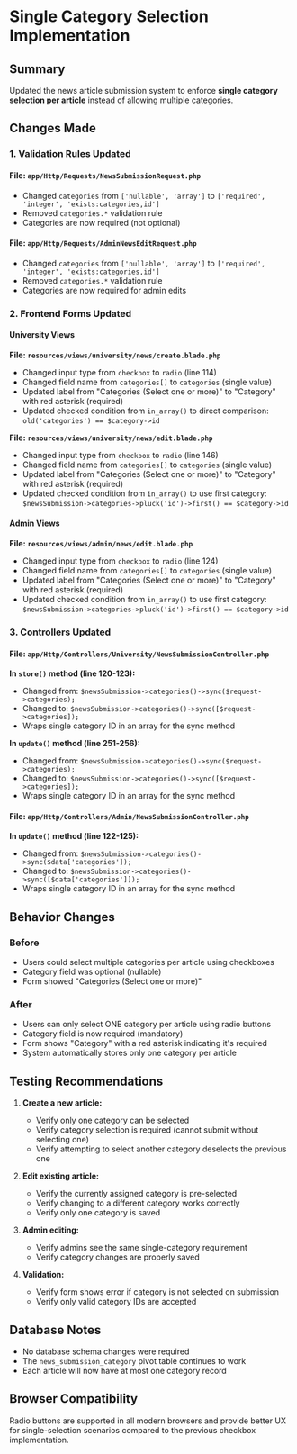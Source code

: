 # Single Category Selection Implementation

## Summary
Updated the news article submission system to enforce **single category selection per article** instead of allowing multiple categories.

## Changes Made

### 1. Validation Rules Updated

#### File: `app/Http/Requests/NewsSubmissionRequest.php`
- Changed `categories` from `['nullable', 'array']` to `['required', 'integer', 'exists:categories,id']`
- Removed `categories.*` validation rule
- Categories are now required (not optional)

#### File: `app/Http/Requests/AdminNewsEditRequest.php`
- Changed `categories` from `['nullable', 'array']` to `['required', 'integer', 'exists:categories,id']`
- Removed `categories.*` validation rule
- Categories are now required for admin edits

### 2. Frontend Forms Updated

#### University Views

**File: `resources/views/university/news/create.blade.php`**
- Changed input type from `checkbox` to `radio` (line 114)
- Changed field name from `categories[]` to `categories` (single value)
- Updated label from "Categories (Select one or more)" to "Category" with red asterisk (required)
- Updated checked condition from `in_array()` to direct comparison: `old('categories') == $category->id`

**File: `resources/views/university/news/edit.blade.php`**
- Changed input type from `checkbox` to `radio` (line 146)
- Changed field name from `categories[]` to `categories` (single value)
- Updated label from "Categories (Select one or more)" to "Category" with red asterisk (required)
- Updated checked condition from `in_array()` to use first category: `$newsSubmission->categories->pluck('id')->first() == $category->id`

#### Admin Views

**File: `resources/views/admin/news/edit.blade.php`**
- Changed input type from `checkbox` to `radio` (line 124)
- Changed field name from `categories[]` to `categories` (single value)
- Updated label from "Categories (Select one or more)" to "Category" with red asterisk (required)
- Updated checked condition from `in_array()` to use first category: `$newsSubmission->categories->pluck('id')->first() == $category->id`

### 3. Controllers Updated

#### File: `app/Http/Controllers/University/NewsSubmissionController.php`

**In `store()` method (line 120-123):**
- Changed from: `$newsSubmission->categories()->sync($request->categories);`
- Changed to: `$newsSubmission->categories()->sync([$request->categories]);`
- Wraps single category ID in an array for the sync method

**In `update()` method (line 251-256):**
- Changed from: `$newsSubmission->categories()->sync($request->categories);`
- Changed to: `$newsSubmission->categories()->sync([$request->categories]);`
- Wraps single category ID in an array for the sync method

#### File: `app/Http/Controllers/Admin/NewsSubmissionController.php`

**In `update()` method (line 122-125):**
- Changed from: `$newsSubmission->categories()->sync($data['categories']);`
- Changed to: `$newsSubmission->categories()->sync([$data['categories']]);`
- Wraps single category ID in an array for the sync method

## Behavior Changes

### Before
- Users could select multiple categories per article using checkboxes
- Category field was optional (nullable)
- Form showed "Categories (Select one or more)"

### After
- Users can only select ONE category per article using radio buttons
- Category field is now required (mandatory)
- Form shows "Category" with a red asterisk indicating it's required
- System automatically stores only one category per article

## Testing Recommendations

1. **Create a new article:**
   - Verify only one category can be selected
   - Verify category selection is required (cannot submit without selecting one)
   - Verify attempting to select another category deselects the previous one

2. **Edit existing article:**
   - Verify the currently assigned category is pre-selected
   - Verify changing to a different category works correctly
   - Verify only one category is saved

3. **Admin editing:**
   - Verify admins see the same single-category requirement
   - Verify category changes are properly saved

4. **Validation:**
   - Verify form shows error if category is not selected on submission
   - Verify only valid category IDs are accepted

## Database Notes

- No database schema changes were required
- The `news_submission_category` pivot table continues to work
- Each article will now have at most one category record

## Browser Compatibility

Radio buttons are supported in all modern browsers and provide better UX for single-selection scenarios compared to the previous checkbox implementation.



